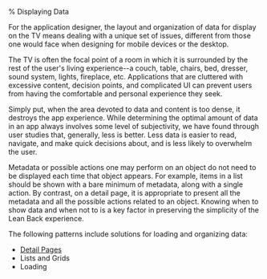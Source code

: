﻿% Displaying Data

For the application designer, the layout and organization of data for display on
the TV means dealing with a unique set of issues, different from those one would
face when designing for mobile devices or the desktop.

The TV is often the focal point of a room in which it is surrounded by the rest
of the user's living experience--a couch, table, chairs, bed, dresser, sound
system, lights, fireplace, etc.  Applications that are cluttered with excessive
content, decision points, and complicated UI can prevent users from having the
comfortable and personal experience they seek.

Simply put, when the area devoted to data and content is too dense, it destroys
the app experience.  While determining the optimal amount of data in an app
always involves some level of subjectivity, we have found through user studies
that, generally, less is better.  Less data is easier to read, navigate, and
make quick decisions about, and is less likely to overwhelm the user.

Metadata or possible actions one may perform on an object do not need to be
displayed each time that object appears.  For example, items in a list should be
shown with a bare minimum of metadata, along with a single action.  By contrast,
on a detail page, it is appropriate to present all the metadata and all the
possible actions related to an object.  Knowing when to show data and when not
to is a key factor in preserving the simplicity of the Lean Back experience.

The following patterns include solutions for loading and organizing data:

* [Detail Pages](displaying-data/detail-pages.html)
* Lists and Grids
* Loading
